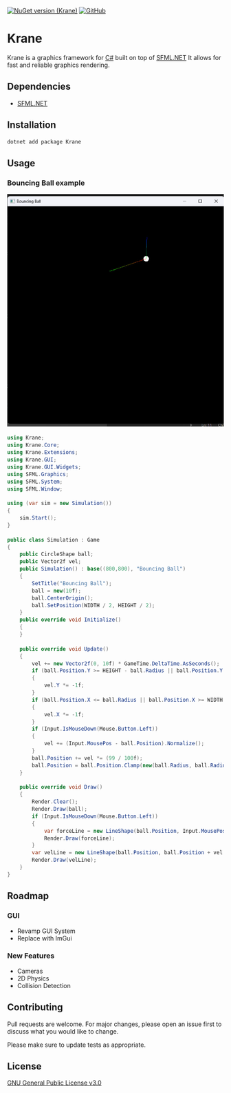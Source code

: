 [![NuGet version (Krane)](https://img.shields.io/nuget/v/Krane.svg)](https://www.nuget.org/packages/Krane)
[![GitHub](https://img.shields.io/github/license/kerodkibatu/Krane)](https://www.gnu.org/licenses/gpl-3.0.txt)

# Krane

Krane is a graphics framework for [C#](https://g.co/kgs/vxLHKK) built on top of [SFML.NET](https://github.com/SFML/SFML.Net)
It allows for fast and reliable graphics rendering.
## Dependencies
- [SFML.NET](https://github.com/SFML/SFML.Net)
## Installation

```powershell
dotnet add package Krane
```

## Usage

### Bouncing Ball example
![Bouncing Ball Example](Images/SimScreenshot.jpg)
```csharp
using Krane;
using Krane.Core;
using Krane.Extensions;
using Krane.GUI;
using Krane.GUI.Widgets;
using SFML.Graphics;
using SFML.System;
using SFML.Window;

using (var sim = new Simulation())
{
    sim.Start();
}

public class Simulation : Game
{
    public CircleShape ball;
    public Vector2f vel;
    public Simulation() : base((800,800), "Bouncing Ball")
    {
        SetTitle("Bouncing Ball");
        ball = new(10f);
        ball.CenterOrigin();
        ball.SetPosition(WIDTH / 2, HEIGHT / 2);
    }
    public override void Initialize()
    {
    }

    public override void Update()
    {
        vel += new Vector2f(0, 10f) * GameTime.DeltaTime.AsSeconds();
        if (ball.Position.Y >= HEIGHT - ball.Radius || ball.Position.Y <= ball.Radius)
        {
            vel.Y *= -1f;
        }
        if (ball.Position.X <= ball.Radius || ball.Position.X >= WIDTH - ball.Radius)
        {
            vel.X *= -1f;
        }
        if (Input.IsMouseDown(Mouse.Button.Left))
        {
            vel += (Input.MousePos - ball.Position).Normalize();
        }
        ball.Position += vel *= (99 / 100f);
        ball.Position = ball.Position.Clamp(new(ball.Radius, ball.Radius), new(WIDTH - ball.Radius, HEIGHT - ball.Radius));
    }

    public override void Draw()
    {
        Render.Clear();
        Render.Draw(ball);
        if (Input.IsMouseDown(Mouse.Button.Left))
        {
            var forceLine = new LineShape(ball.Position, Input.MousePos, startColor: Color.Green, endColor: Color.Red);
            Render.Draw(forceLine);
        }
        var velLine = new LineShape(ball.Position, ball.Position + vel * 5f, startColor: Color.Blue, endColor: Color.Green);
        Render.Draw(velLine);
    }
}
```
## Roadmap
### GUI
- Revamp GUI System
- Replace with ImGui
### New Features
- Cameras
- 2D Physics
- Collision Detection

## Contributing
Pull requests are welcome. For major changes, please open an issue first to discuss what you would like to change.

Please make sure to update tests as appropriate.

## License
[GNU General Public License v3.0](https://www.gnu.org/licenses/gpl-3.0.txt)
